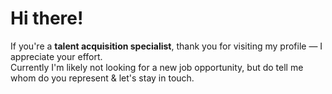 # Hi there!

If you're a **talent acquisition specialist**, thank you for visiting my profile — I appreciate your effort.  
Currently I'm likely not looking for a new job opportunity, but do tell me whom do you represent & let's stay in touch.

